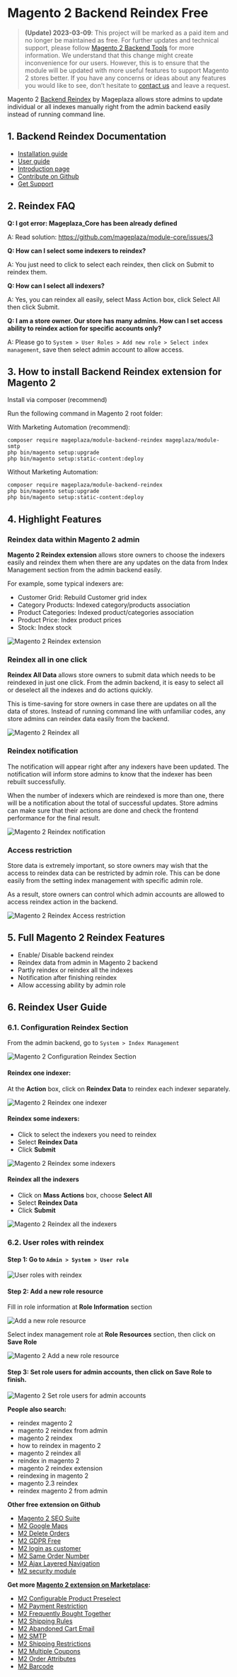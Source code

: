 # Magento 2 Backend Reindex Free

> **(Update) 2023-03-09**: This project will be marked as a paid item and no longer be maintained as free. For further updates and technical support, please follow [Magento 2 Backend Tools](https://www.mageplaza.com/magento-2-backend-tools/) for more information. We understand that this change might create inconvenience for our users. However, this is to ensure that the module will be updated with more useful features to support Magento 2 stores better. If you have any concerns or ideas about any features you would like to see, don’t hesitate to [contact us](https://www.mageplaza.com/support/) and leave a request.

Magento 2 [Backend Reindex](https://www.mageplaza.com/magento-2-backend-reindex/) by Mageplaza allows store admins to update individual or all indexes manually right from the admin backend easily instead of running command line. 


## 1. Backend Reindex Documentation

- [Installation guide](https://www.mageplaza.com/install-magento-2-extension/)
- [User guide](https://docs.mageplaza.com/backend-reindex/index.html)
- [Introduction page](http://www.mageplaza.com/magento-2-backend-reindex/)
- [Contribute on Github](https://github.com/mageplaza/magento-2-backend-reindex)
- [Get Support](https://github.com/mageplaza/magento-2-backend-reindex/issues)

## 2. Reindex FAQ

**Q: I got error: Mageplaza_Core has been already defined**

A: Read solution: https://github.com/mageplaza/module-core/issues/3

**Q: How can I select some indexers to reindex?**

A: You just need to click to select each reindex, then click on Submit to reindex them.  

**Q: How can I select all indexers?**

A: Yes, you can reindex all easily, select Mass Action box, click Select All then click Submit. 

**Q: I am a store owner. Our store has many admins. How can I set access ability to reindex action for specific accounts only?**

A: Please go to `System > User Roles > Add new role > Select index management`, save then select admin account to allow access. 

## 3. How to install Backend Reindex extension for Magento 2

Install via composer (recommend)

Run the following command in Magento 2 root folder:

With Marketing Automation (recommend):
```
composer require mageplaza/module-backend-reindex mageplaza/module-smtp
php bin/magento setup:upgrade
php bin/magento setup:static-content:deploy
```


Without Marketing Automation:
```
composer require mageplaza/module-backend-reindex
php bin/magento setup:upgrade
php bin/magento setup:static-content:deploy
```
## 4. Highlight Features 

### Reindex data within Magento 2 admin 

**Magento 2 Reindex extension** allows store owners to choose the indexers easily and reindex them when there are any updates on the data from Index Management section from the admin backend easily. 

For example, some typical indexers are: 
- Customer Grid: Rebuild Customer grid index
- Category Products: Indexed category/products association
- Product Categories: 	Indexed product/categories association
- Product Price: Index product prices
- Stock: Index stock

![Magento 2 Reindex extension](https://i.imgur.com/OY7MSLA.png)

### Reindex all in one click 

**Reindex All Data** allows store owners to submit data which needs to be reindexed in just one click. From the admin backend, it is easy to select all or deselect all the indexes and do actions quickly.  

This is time-saving for store owners in case there are updates on all the data of stores. Instead of running command line with unfamiliar codes, any store admins can reindex data easily from the backend.

![Magento 2 Reindex all](https://i.imgur.com/iobo0Sj.png)

### Reindex notification

The notification will appear right after any indexers have been updated.  The notification will inform store admins to know that the indexer has been rebuilt successfully. 

When the number of indexers which are reindexed is more than one, there will be a notification about the total of successful updates. Store admins can make sure that their actions are done and check the frontend performance for the final result. 

![Magento 2 Reindex notification](https://i.imgur.com/aLjxtu2.png)


### Access restriction 

Store data is extremely important, so store owners may wish that the access to reindex data can be restricted by admin role. 
This can be done easily from the setting index management with specific admin role. 

As a result, store owners can control which admin accounts are allowed to access reindex action in the backend. 

![Magento 2 Reindex Access restriction](https://i.imgur.com/1O7GLaj.png)

## 5. Full Magento 2 Reindex Features

- Enable/ Disable backend reindex 
- Reindex data from admin in Magento 2 backend
- Partly reindex or reindex all the indexes
- Notification after finishing reindex
- Allow accessing ability by admin role 

 
## 6. Reindex User Guide

### 6.1. Configuration Reindex Section

From the admin backend, go to `System > Index Management` 

![Magento 2 Configuration Reindex Section](https://i.imgur.com/IWBgPPC.png)

#### Reindex one indexer:

At the **Action** box, click on **Reindex Data** to reindex each indexer separately. 

![Magento 2 Reindex one indexer](https://i.imgur.com/hvRRinh.png)


#### Reindex some indexers:

  - Click to select the indexers you need to reindex
  - Select **Reindex Data** 
  - Click **Submit** 

 ![Magento 2 Reindex some indexers](https://i.imgur.com/0j4q32o.png)

#### Reindex all the indexers

- Click on **Mass Actions** box, choose **Select All** 
- Select **Reindex Data** 
- Click **Submit** 

![Magento 2 Reindex all the indexers](https://i.imgur.com/fUn2aV0.png)

### 6.2. User roles with reindex

#### Step 1: Go to `Admin > System > User role`

![User roles with reindex](https://i.imgur.com/Ch0qBSS.png)
 
#### Step 2: Add a new role resource

Fill in role information at **Role Information** section

![Add a new role resource](https://i.imgur.com/3H9By5B.png)

Select index management role at **Role Resources** section, then click on **Save Role** 

![Magento 2 Add a new role resource](https://i.imgur.com/3aIoSyz.png)

#### Step 3: Set role users for admin accounts, then click on Save Role to finish. 

![Magento 2 Set role users for admin accounts](https://i.imgur.com/hveeS2l.png)

**People also search:**
- reindex magento 2
- magento 2 reindex from admin
- magento 2 reindex
- how to reindex in magento 2
- magento 2 reindex all
- reindex in magento 2
- magento 2 reindex extension
- reindexing in magento 2
- magento 2.3 reindex
- reindex magento 2 from admin

**Other free extension on Github**
- [Magento 2 SEO Suite](https://github.com/mageplaza/magento-2-seo)
- [M2 Google Maps](https://github.com/mageplaza/magento-2-google-maps)
- [M2 Delete Orders](https://github.com/mageplaza/magento-2-delete-orders)
- [M2 GDPR Free](https://github.com/mageplaza/magento-2-gdpr)
- [M2 login as customer](https://github.com/mageplaza/magento-2-login-as-customer)
- [M2 Same Order Number](https://github.com/mageplaza/magento-2-same-order-number)
- [M2 Ajax Layered Navigation](https://github.com/mageplaza/magento-2-ajax-layered-navigation)
- [M2 security module](https://github.com/mageplaza/magento-2-security)


**Get more [Magento 2 extension on Marketplace](https://marketplace.magento.com/partner/Mageplaza):**
- [M2 Configurable Product Preselect](https://marketplace.magento.com/mageplaza-module-configurable-product-grid-view.html)
- [M2 Payment Restriction](https://marketplace.magento.com/mageplaza-module-payment-restriction.html)
- [M2 Frequently Bought Together](https://marketplace.magento.com/mageplaza-module-frequently-bought-together.html)
- [M2 Shipping Rules](https://marketplace.magento.com/mageplaza-module-shipping-rules.html)
- [M2 Abandoned Cart Email](https://marketplace.magento.com/mageplaza-module-abandoned-cart-email.html)
- [M2 SMTP](https://marketplace.magento.com/mageplaza-module-smtp.html)
- [M2 Shipping Restrictions](https://marketplace.magento.com/mageplaza-module-shipping-restriction.html)
- [M2 Multiple Coupons](https://marketplace.magento.com/mageplaza-module-multiple-coupons.html)
- [M2 Order Attributes](https://marketplace.magento.com/mageplaza-module-order-attributes.html)
- [M2 Barcode](https://marketplace.magento.com/mageplaza-module-barcode.html)
